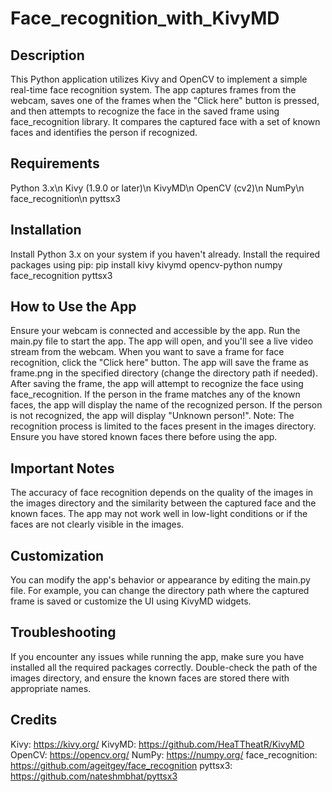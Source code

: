 # Face_recognition_with_KivyMD
## Description
This Python application utilizes Kivy and OpenCV to implement a simple real-time face recognition system. The app captures frames from the webcam, saves one of the frames when the "Click here" button is pressed, and then attempts to recognize the face in the saved frame using face_recognition library. It compares the captured face with a set of known faces and identifies the person if recognized.

## Requirements
Python 3.x\n
Kivy (1.9.0 or later)\n
KivyMD\n
OpenCV (cv2)\n
NumPy\n
face_recognition\n
pyttsx3


## Installation
Install Python 3.x on your system if you haven't already.
Install the required packages using pip:
pip install kivy kivymd opencv-python numpy face_recognition pyttsx3


## How to Use the App
Ensure your webcam is connected and accessible by the app.
Run the main.py file to start the app.
The app will open, and you'll see a live video stream from the webcam.
When you want to save a frame for face recognition, click the "Click here" button.
The app will save the frame as frame.png in the specified directory (change the directory path if needed).
After saving the frame, the app will attempt to recognize the face using face_recognition.
If the person in the frame matches any of the known faces, the app will display the name of the recognized person.
If the person is not recognized, the app will display "Unknown person!".
Note: The recognition process is limited to the faces present in the images directory. Ensure you have stored known faces there before using the app.

## Important Notes
The accuracy of face recognition depends on the quality of the images in the images directory and the similarity between the captured face and the known faces.
The app may not work well in low-light conditions or if the faces are not clearly visible in the images.


## Customization
You can modify the app's behavior or appearance by editing the main.py file. For example, you can change the directory path where the captured frame is saved or customize the UI using KivyMD widgets.

## Troubleshooting
If you encounter any issues while running the app, make sure you have installed all the required packages correctly. Double-check the path of the images directory, and ensure the known faces are stored there with appropriate names.

## Credits
Kivy: https://kivy.org/
KivyMD: https://github.com/HeaTTheatR/KivyMD
OpenCV: https://opencv.org/
NumPy: https://numpy.org/
face_recognition: https://github.com/ageitgey/face_recognition
pyttsx3: https://github.com/nateshmbhat/pyttsx3

